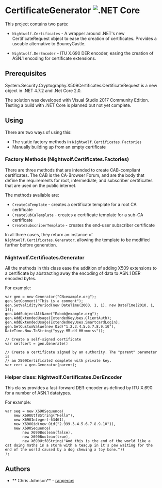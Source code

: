 # CertificateGenerator ![.NET Core](https://github.com/rangercej/Nightwolf.Certificates/workflows/.NET%20Core/badge.svg)

This project contains two parts:

* `Nightwolf.Certificates` - A wrapper around .NET's new CertificateRequest object to ease the creation of certificates. Provides a useable alternative to BouncyCastle.

* `Nightwolf.DerEncoder` - ITU X.690 DER encoder, easing the creation of ASN.1 encoding for certificate extensions.

## Prerequisites

System.Security.Cryptography.X509Certificates.CertificateRequest is a new
object in .NET 4.7.2 and .Net Core 2.0.

The solution was developed with Visual Studio 2017 Community Edition. Testing
a build with .NET Core is planned but not yet complete.

## Using

There are two ways of using this:
* The static factory methods in `Nightwolf.Certificates.Factories`
* Manually building up from an empty certificate

### Factory Methods (Nightwolf.Certificates.Factories)

There are three methods that are intended to create CAB-compliant certificates.
The CAB is the CA-Browser Forum, and are the body that define the requirements
for root, intermediate, and subscriber certificates that are used on the
public internet.

The methods available are:
* `CreateCaTemplate` - creates a certificate template for a root CA certificate
* `CreateSubCaTemplate` - creates a certificate template for a sub-CA certificate
* `CreateSubscriberTemplate` - creates the end-user subscriber certificate

In all three cases, they return an instance of `Nightwolf.Certificates.Generator`,
allowing the template to be modified further before generation.

### Nightwolf.Certificates.Generator

All the methods in this class ease the addition of adding X509 extensions to
a certificate by abstracting away the encoding of data to ASN.1 DER encoded
bytes.

For example:
```
var gen = new Generator("CN=example.org");
gen.SetComment("This is a comment");
gen.SetValidityPeriod(new DateTime(2000, 1, 1), new DateTime(2010, 1, 1));
gen.AddSubjectAltName("E=bob@example.org");
gen.AddExtendedUsage(ExtendedKeyUses.ClientAuth);
gen.AddExtendedUsage(ExtendedKeyUses.SmartcardLogin);
gen.SetCustomValue(new Oid("1.2.3.4.5.6.7.8.9.10"), DateTime.Now.ToString("yyyy-MM-dd HH:mm:ss"));

// Create a self-signed certificate
var selfcert = gen.Generate()

// Create a certificate signed by an authority. The "parent" parameter is
// an X509Certificate2 complete with private key.
var cert = gen.Generator(parent);
```

### Helper class: Nightwolf.Certificates.DerEncoder

This cla ss provides a fast-forward DER-encoder as defined by ITU X.690 for a
number of ASN.1 datatypes.

For example:

```
var seq = new X690Sequence(
    new X690Utf8String("Hello"),
    new X690Integer(-63461),
    new X690Oid(new Oid("2.999.3.4.5.6.7.8.9.10")),
    new X690Sequence(
        new X690Boolean(false),
        new X690Boolean(true),
        new X690Utf8String("And this is the end of the world like a cat doing maths in a storm with a teacup in it's paw waiting for the end of the world caused by a dog chewing a toy bone."))
);
```

## Authors
* ** Chris Johnson** - [rangercej](https://github.com/rangercej)
